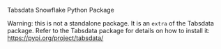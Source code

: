 Tabsdata Snowflake Python Package

Warning: this is not a standalone package. It is an `extra` of the Tabsdata package. 
Refer to the Tabsdata package for details on how to install it: https://pypi.org/project/tabsdata/
